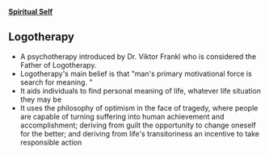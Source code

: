 **[Spiritual Self](Spiritual%20Self.md)**

## Logotherapy
- A psychotherapy introduced by Dr. Viktor Frankl who is considered the Father of Logotherapy.
- Logotherapy's main belief is that "man's primary motivational force is search for meaning. "
- It aids individuals to find personal meaning of life, whatever life situation they may be
- It uses the philosophy of optimism in the face of tragedy, where people are capable of turning suffering into human achievement and accomplishment; deriving from guilt the opportunity to change oneself for the better; and deriving from life's transitoriness an incentive to take responsible action